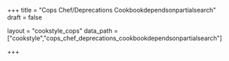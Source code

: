+++
title = "Cops Chef/Deprecations Cookbookdependsonpartialsearch"
draft = false

layout = "cookstyle_cops"
data_path = ["cookstyle","cops_chef_deprecations_cookbookdependsonpartialsearch"]

+++

<!-- The content of this page is automatically generated from the
cops_chef_deprecations_cookbookdependsonpartialsearch.yml file in github.com/chef/cookstyle/docs-chef-io/data/cookstyle. -->
